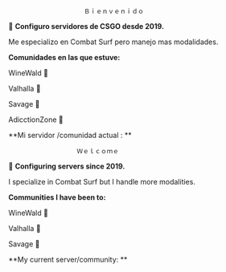 
                                                               
			             Ｂｉｅｎｖｅｎｉｄｏ

🌱 **Configuro servidores de CSGO desde 2019.**

Me especializo en Combat Surf pero manejo mas modalidades.

**Comunidades en las que estuve:**

WineWald 💞️

Valhalla 💞️

Savage   💞️

AdicctionZone  👀

**Mi servidor /comunidad actual : **
                                
				       Ｗｅｌｃｏｍｅ
				       
🌱 **Configuring servers since 2019.**

I specialize in Combat Surf but I handle more modalities.

**Communities I have been to:**

WineWald  💞️

Valhalla  💞️

Savage    💞️


**My current server/community: **


